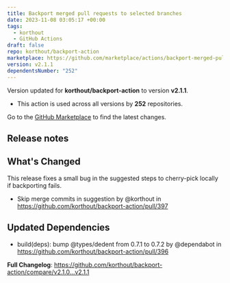 ```yaml
---
title: Backport merged pull requests to selected branches
date: 2023-11-08 03:05:17 +00:00
tags:
  - korthout
  - GitHub Actions
draft: false
repo: korthout/backport-action
marketplace: https://github.com/marketplace/actions/backport-merged-pull-requests-to-selected-branches
version: v2.1.1
dependentsNumber: "252"
---
```



Version updated for **korthout/backport-action** to version **v2.1.1**.
- This action is used across all versions by **252** repositories.

Go to the [GitHub Marketplace](https://github.com/marketplace/actions/backport-merged-pull-requests-to-selected-branches) to find the latest changes.

## Release notes

## What's Changed
This release fixes a small bug in the suggested steps to cherry-pick locally if backporting fails.
* Skip merge commits in suggestion by @korthout in https://github.com/korthout/backport-action/pull/397

## Updated Dependencies
* build(deps): bump @types/dedent from 0.7.1 to 0.7.2 by @dependabot in https://github.com/korthout/backport-action/pull/396

**Full Changelog**: https://github.com/korthout/backport-action/compare/v2.1.0...v2.1.1
